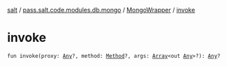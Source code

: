 [salt](../../index.md) / [pass.salt.code.modules.db.mongo](../index.md) / [MongoWrapper](index.md) / [invoke](./invoke.md)

# invoke

`fun invoke(proxy: `[`Any`](https://kotlinlang.org/api/latest/jvm/stdlib/kotlin/-any/index.html)`?, method: `[`Method`](https://docs.oracle.com/javase/6/docs/api/java/lang/reflect/Method.html)`?, args: `[`Array`](https://kotlinlang.org/api/latest/jvm/stdlib/kotlin/-array/index.html)`<out `[`Any`](https://kotlinlang.org/api/latest/jvm/stdlib/kotlin/-any/index.html)`>?): `[`Any`](https://kotlinlang.org/api/latest/jvm/stdlib/kotlin/-any/index.html)`?`